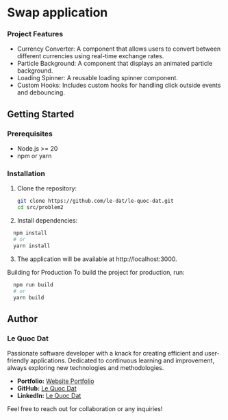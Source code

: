 # Swap application

### Project Features

- Currency Converter: A component that allows users to convert between different currencies using real-time exchange rates.
- Particle Background: A component that displays an animated particle background.
- Loading Spinner: A reusable loading spinner component.
- Custom Hooks: Includes custom hooks for handling click outside events and debouncing.

## Getting Started

### Prerequisites

- Node.js >= 20
- npm or yarn

### Installation

1. Clone the repository:

   ```sh
   git clone https://github.com/le-dat/le-quoc-dat.git
   cd src/problem2
   ```

2. Install dependencies:

```sh
  npm install
  # or
  yarn install
```

3. The application will be available at http://localhost:3000.

Building for Production
To build the project for production, run:

```sh
  npm run build
  # or
  yarn build
```

## Author

### Le Quoc Dat

Passionate software developer with a knack for creating efficient and user-friendly applications. Dedicated to continuous learning and improvement, always exploring new technologies and methodologies.

- **Portfolio:** [Website Portfolio](https://ledat-portfolio.vercel.app/)
- **GitHub:** [Le Quoc Dat](https://github.com/le-dat)
- **LinkedIn:** [Le Quoc Dat](https://www.linkedin.com/in/le-quoc-dat)

Feel free to reach out for collaboration or any inquiries!
